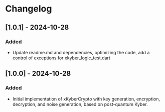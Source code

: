 # Changelog

## [1.0.1] - 2024-10-28
### Added
- Update readme.md and dependencies, optimizing the code, add a control of exceptions for xkyber_logic_test.dart

## [1.0.0] - 2024-10-28
### Added
- Initial implementation of xKyberCrypto with key generation, encryption, decryption, and noise generation, based on post-quantum Kyber.
